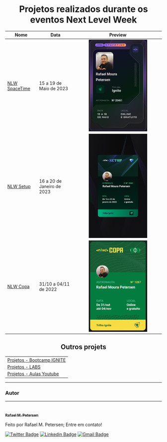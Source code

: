 <h1 align="center">  Projetos realizados durante os eventos Next Level Week  </h1>

<table>
    <thead>
        <tr>            
            <th>Nome</th>
            <th>Data</th>
            <th>Preview</th>
        </tr>
    </thead>
    <tbody>
    <tr>
            <td><a href="./nlw-spaceTime">NLW SpaceTime</a></td>
            <td>15 a 19 de Maio de 2023</td>
            <td align="center"><img src="./nlw-spaceTime/.github/preview.jpg" width="70%"/></td>
        </tr>    
    <tr>
            <td><a href="./nlwSetup">NLW Setup</a></td>
            <td>16 a 20 de Janeiro de 2023</td>
            <td align="center"><img src="./nlwSetup/.github/preview.jpg" width="70%"/></td>
        </tr>    
    <tr>
            <td><a href="./nlw-copa">NLW Copa</a></td>
            <td>31/10 a 04/11 de 2022</td>
            <td align="center"><img src="./nlw-copa/.github/preview.png" width="70%"/></td>
        </tr>    
    </tbody>
</table>
<h2 align="center">  Outros projets  </h2>
<table>
    <tbody>
        <tr>
            <td>
            <a href="./ignite">
            Projetos - Bootcamp IGNITE
            </a>
            </td>
        </tr>  
        <tr>
            <td>
            <a href="./labs">
            Projetos - LABS
            </a>
            </td>
        </tr>  
        <tr>
            <td>
            <a href="./youtube">
            Projetos - Aulas Youtube
            </a>
            </td>
        </tr>  
    </tbody>
</table>

---

### Autor

<!--
Theme
Background: #198C70
Elipse: #ADFF00
Layer blur
passthrough 30%
fontFamily: Roboto
fontsize: 80px
fontWeight: 400
-->

---

<a href="https://www.linkedin.com/in/rafael-petersen-ab827a14a/">
 <img style="border-radius: 50%;" src="https://github.com/rmpetersen86.png?size=100" width="100px; rounded" alt=""/>
 <br />
 <sub><b>Rafael M. Petersen</b></sub></a>

Feito por Rafael M. Petersen; Entre em contato!

[![Twitter Badge](https://img.shields.io/badge/-@rafaelpetersen1-1ca0f1?style=flat-square&labelColor=1ca0f1&logo=twitter&logoColor=white&link=https://twitter.com/rafaelpetersen1)](https://twitter.com/rafaelpetersen1) [![Linkedin Badge](https://img.shields.io/badge/-Rafael-blue?style=flat-square&logo=Linkedin&logoColor=white&link=www.linkedin.com/in/rafael-petersen-ab827a14a)](www.linkedin.com/in/rafael-petersen-ab827a14a)
[![Gmail Badge](https://img.shields.io/badge/-rafael.petersen86@gmail.com-c14438?style=flat-square&logo=Gmail&logoColor=white&link=mailto:rafael.petersen86@gmail.com)](mailto:rafael.petersen86@gmail.com)
